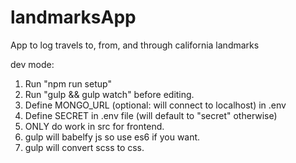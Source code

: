 # landmarksApp
App to log travels to, from, and through california landmarks

dev mode:

1. Run "npm run setup"
2. Run "gulp && gulp watch" before editing.
3. Define MONGO_URL (optional: will connect to localhost) in .env
4. Define SECRET in .env file (will default to "secret" otherwise)
5. ONLY do work in src for frontend.
6. gulp will babelfy js so use es6 if you want.
7. gulp will convert scss to css.
